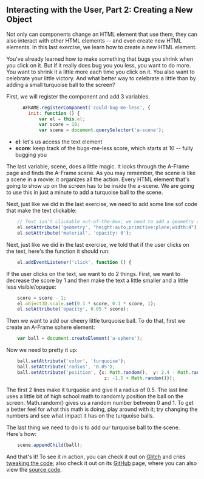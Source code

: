 ## Interacting with the User, Part 2: Creating a New Object

Not only can components change an HTML element that use them, they can also interact with other HTML elements -- 
and even create new HTML elements. In this last exercise, we learn how to create a new HTML element.

You've already learned how to make something that bugs you shrink when you click on it. But if it really does bug you you less, you want to do more. You want  to shrink it a little more each time you click on it.   You also want to celebrate your little victory. And what better way to celebrate a little than by adding a small turquoise ball to the screen?

First, we will register the component and add 3 variables.

```JavaScript
      AFRAME.registerComponent('could-bug-me-less', {
        init: function () {
            var el = this.el; 
            var score = 10;
            var scene = document.querySelector('a-scene');
```
- **el**: let's us access the text element
- **score**: keep track of the bugs-me-less score, which starts at 10 -- fully bugging you

The last variable, scene, does a little magic. It looks through the A-Frame page and finds the A-Frame scene. As you may remember, the scene is like a scene in a movie: it organizes all the action. Every HTML element that's going to show up on the screen has to be inside the a-scene. We are going to use this in just a minute to add a turquoise  ball to the scene.

Next, just like we did in the last exercise, we need to add some line sof code that make the text clickable:

```JavaScript
    // Text isn't clickable out-of-the-box; we need to add a geometry component, such as a plane
    el.setAttribute('geometry', "height:auto;primitive:plane;width:4");
    el.setAttribute('material', 'opacity: 0');      
```

Next, just like we did in the last exercise, we told that if the user clicks on the text, here's the function it should run:

```JavaScript
    el.addEventListener('click', function () {
```

If the user clicks on the text, we want to do 2 things. First, we want to decrease the score by 1
and then make the text a little smaller and a little less visible/opaque:

```JavaScript
    score = score - 1;
    el.object3D.scale.set(0.1 * score, 0.1 * score, 1);   
    el.setAttribute('opacity', 0.05 * score);
```

Then we want to add our cheery little turquoise ball. To do that, first we create an A-Frame sphere element:

```JavaScript
    var ball = document.createElement('a-sphere');
```

Now we need to pretty it up:
```JavaScript
    ball.setAttribute('color', 'turquoise');
    ball.setAttribute('radius', '0.05');
    ball.setAttribute('position', {x: Math.random(),  y: 2.4 - Math.random() * 1.5, 
                                    z: -1.5 + Math.random()});
```

The first 2 lines make it turquoise and give it a radius of 0.5. The last line uses a little bit of high school math
to  randomly position the ball on the screen.  Math.random() gives us a random number between 0 and 1. To get a better feel for what this math is doing, play around with it; try changing the numbers and see what impact it has on the turquoise balls.

The last thing we need to do is to add our turquoise ball to the scene. Here's how:

```JavaScript
    scene.appendChild(ball);
```

And that's it!  To see it in action, you can check it out on [Glitch](
) and cries [tweaking the code](
); also check it out on its [GitHub](https://mr4all.github.io/learning-a-frame/coding/components/code/30-clickable-2.html) page, where you can also view the [source code](https://github.com/mr4all/learning-a-frame/blob/master/coding/components/code/30-clickable-2.html).




    
